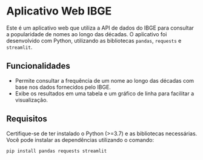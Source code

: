 # Aplicativo Web IBGE

Este é um aplicativo web que utiliza a API de dados do IBGE para consultar a popularidade de nomes ao longo das décadas. O aplicativo foi desenvolvido com Python, utilizando as bibliotecas `pandas`, `requests` e `streamlit`.

## Funcionalidades

- Permite consultar a frequência de um nome ao longo das décadas com base nos dados fornecidos pelo IBGE.
- Exibe os resultados em uma tabela e um gráfico de linha para facilitar a visualização.

## Requisitos

Certifique-se de ter instalado o Python (>=3.7) e as bibliotecas necessárias. Você pode instalar as dependências utilizando o comando:

```bash
pip install pandas requests streamlit
```

